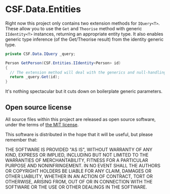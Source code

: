 # CSF.Data.Entities
Right now this project only contains two extension methods for `IQuery<T>`.
These allow you to use the `Get` and `Theorise` method with generic `IIdentity<T>` instances, returning an appropriate entity type.
It also enables generic type inference (of the Get/Theorise result) from the identity generic type.

```csharp
private CSF.Data.IQuery _query;

Person GetPerson(CSF.Entities.IIdentity<Person> id)
{
  // The extension method will deal with the generics and null-handling for you.
  return _query.Get(id);
}
```

It's nothing spectacular but it cuts down on boilerplate generic parameters.

## Open source license
All source files within this project are released as open source software,
under the terms of [the MIT license].

[the MIT license]: http://opensource.org/licenses/MIT

This software is distributed in the hope that it will be useful, but please
remember that:

THE SOFTWARE IS PROVIDED "AS IS", WITHOUT WARRANTY OF ANY KIND, EXPRESS OR
IMPLIED, INCLUDING BUT NOT LIMITED TO THE WARRANTIES OF MERCHANTABILITY,
FITNESS FOR A PARTICULAR PURPOSE AND NONINFRINGEMENT. IN NO EVENT SHALL THE
AUTHORS OR COPYRIGHT HOLDERS BE LIABLE FOR ANY CLAIM, DAMAGES OR OTHER
LIABILITY, WHETHER IN AN ACTION OF CONTRACT, TORT OR OTHERWISE, ARISING FROM,
OUT OF OR IN CONNECTION WITH THE SOFTWARE OR THE USE OR OTHER DEALINGS IN
THE SOFTWARE.